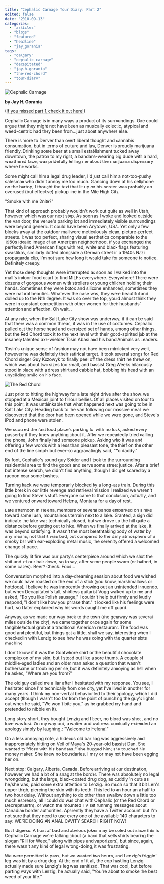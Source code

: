 ```yaml
---
title: "Cephalic Carnage Tour Diary: Part 2"
edited: false
date: "2010-09-13"
categories:
  - "articles"
  - "blogs"
  - "featured"
  - "headline"
  - "jay_gorania"
tags:
  - "calgary"
  - "cephalic-carnage"
  - "decapitated"
  - "jay-h-gorania"
  - "the-red-chord"
  - "tour-diary"
---
```


![](http://www.hellbound.ca/wp-content/uploads/2010/09/cephalic.jpg "Cephalic Carnage")

**by Jay H. Gorania**

([If you missed part 1, check it out here!](http://www.hellbound.ca/2010/09/cephalic-carnage-tour-diary-part-1/))

Cephalic Carnage is in many ways a product of its surroundings. One could argue that they might not have been as musically eclectic, atypical and weed-centric had they been from...just about anywhere else.

There is more to Denver than overt liberal thought and cannabis consumption, but in terms of culture and law, Denver is proudly marijuana friendly. Drinking some beer at a small establishment tucked away downtown, the patron to my right, a bandana-wearing big dude with a hard, weathered face, was pridefully telling me about the marijuana dispensary where he works.

Some might call him a legal drug leader, I'd just call him a not-too-pushy salesman who didn't annoy me too much. Glancing down at his cellphone on the bartop, I thought the text that lit up on his screen was probably an overused (but effective) pickup line in the Mile High City.

"Smoke with me 2nite?"

That kind of approach probably wouldn't work out quite as well in Utah, however, which was our next stop. As soon as I woke and looked outside the van door, the venue's parking lot and immediately visible surroundings were beyond generic. It could have been Anytown, USA. Yet only a few blocks away at the outdoor mall were meticulously clean, picture-perfect streets. It was too perfect, sharing visual aesthetics comparable to the 1950s idealic image of an American neighborhood. If you exchanged the perfectly lined American flags with red, white and black flags featuring swastikas, similarly dotted alongside a German street in a 1940s Nazi propaganda clip, I'm not sure how long it would take for someone to notice. Definitely creepy.

Yet those deep thoughts were interrupted as soon as I walked into the mall's indoor food court to find MILFs everywhere. Everywhere! There were dozens of gorgeous women with strollers or young children holding their hands. Sometimes they were botox and silicone enhanced, sometimes they were natural beauties. Whatever the case was, they were beautiful and dolled up to the Nth degree. It was so over the top, you'd almost think they were in constant competition with other women for their husbands' attention and affection. Oh wait...

At any rate, when the Salt Lake City show was underway, if it can be said that there was a common thread, it was in the use of costumes. Cephalic pulled out the horse head and oversized set of hands, among other things, but the Red Chord took it to the next level with their good-spirited jab at the insanely talented axe-wielder Tosin Abasi and his band Animals as Leaders.

Tosin's unique sense of fashion may not have been mimicked very well, however he was definitely their satirical target. It took several songs for Red Chord singer Guy Kozowyk to finally peel off the dress shirt he threw on, which was about two sizes too small, and bassist Greg Weeks hilariously stood in place with a dress shirt and cabbie hat, bobbing his head with an unyeilding smile on his face.

![](http://www.hellbound.ca/wp-content/uploads/2010/09/redchord.jpg "The Red Chord")

Just prior to hitting the highway for a late night drive after the show, we stopped at a Mexican joint to fill our bellies. Of all places visited on tour to this point, it was unthinkable that what happened next was going to be in Salt Lake City. Heading back to the van following our massive meal, we discovered that the door had been opened while we were gone, and Steve's iPod and phone were stolen.

We scoured the fast food place's parking lot with no luck, asked every passerby if they knew anything about it. After we repeadedly tried calling the phone, John finally had someone pickup. Asking who it was and offering a few words with a less than pleasant tone, the thief on the other end of the line simply but ever-so aggravatingly said, "Yo daddy."

By foot, Cephalic's sound guy Spider and I took to the surrounding residential area to find the goods and serve some street justice. After a brief but intense search, we didn't find anything, though I did get scared by a racoon near some bushes.

Turning back we were temporarily blocked by a long-ass train. During this little break in our little revenge and retrieval mission I realized we weren't going to find Steve's stuff. Everyone came to that conclusion, actually, and we ventured onward toward Helena, Montana for a day of rest.

Late afternoon in Helena, members of several bands embarked on a hike toward some lush, mountainous terrain next to a lake. Granted, a sign did indicate the lake was technically closed, but we drove up the hill quite a distance before getting out to hike. When we finally arrived at the lake, it was beyond satisfying. It wasn't the most breathtaking body of water by any means, not that it was bad, but compared to the daily atmosphere of a smoky bar with ear-exploding metal music, the serenity offered a welcomed change of pace.

The quickly lit fire was our party's centerpiece around which we shot the shit and let our hair down, so to say, after some people swam (or bathed, in some cases). Beer? Check. Food...

Conversation morphed into a day-dreaming session about food we wished we could have roasted on the end of a stick (you know, marshmallows or hotdogs). I believe he was innocently throwing out an unintended innuendo, but when Decapitated's tall, shirtless guitarist Vogg walked up to me and asked, "Do you like Polish sausage," I couldn't help but firmly and loudly respond, "I don't like how you phrase that." It looked like his feelings were hurt, so I later explained why his words caught me off guard.

Anyway, as we made our way back to the town (the getaway was several miles outside the city), we came together once again for some tangible/actual grub at a traditional American restaurant. The food was good and plentiful, but things got a little, shall we say, interesting when I checked in with Lenzig to see how he was doing with the quarter slots machine.

I don't know if it was the Goatwhore shirt or the beautiful chocolate complexion of my skin, but I stood out like a sore thumb. A couple of middlle-aged ladies and an older man asked a question that wasn't bothersome or troubling per se, but it was definitely annoying as hell when he asked, "Where are you from?"

The old guy called me a liar after I hesitated with my response. You see, I hesitated since I'm technically from one city, yet I've lived in another for many years. I think my non-verbal behavior led to their apology, which I did accept (though I wasn't too far from the point of punching the guy's lights out when he said, "We won't bite you," as he grabbed my hand and pretended to nibble on it).

Long story short, they bought Lenzig and I beer, no blood was shed, and no love was lost. On my way out, a waiter and waitress comically extended an apology simply by laughing,: "Welcome to Helena!"

On a less annoying note, a hideous old bar hag was aggressively and inappropriately hitting on Veil of Maya's 20-year-old bassist Dan. She wanted to "floss with his bandana;" she hugged him; she touched his money maker. She knew no boundaries. I may or may not have been egging her on.

Next stop: Calgary, Alberta, Canada. Before arriving at our destination, however, we had a bit of a snag at the border. There was absolutely no legal wrongdoing, but the large, black-coated drug dog, as cuddly 'n cute as he/she was, paid some extra attention to Lenzig. So much so that it bit Len's upper thigh, piercing the skin with its teeth. This led to an hour an a half to two hour delay. Without anything to do other than swallow down a little too much espresso, all I could do was chat with Cephalic (or the Red Chord or Decrepit Birth), or watch the mounted TV set running messages about Canadian border authorities. Aparently they have a Twitter account, but I'm not sure that they need to use every one of the available 140 characters to say: WE'RE DOING AN ANAL CAVITY SEARCH RIGHT NOW!

But I digress. A host of bad and obvious jokes may be doled out since this is Cephalic Carnage we're talking about (a band that sells shirts bearing the slogan "Kill for Weed," along with pipes and vaporizers), but since, again, there wasn't any kind of legal wrong-doing, it was frustrating.

We were permitted to pass, but we wasted two hours, and Lenzig's friggin' leg was bit by a drug dog. At the end of it all, the cop hastling Lenzig actually made sure Lenzig's leg was sanitized. That was cool, but before parting ways with Lenzig, he actually said, "You're about to smoke the best weed of your life."
